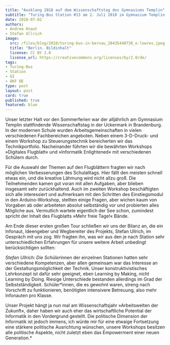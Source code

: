 ```yaml
---
title: "Ausklang 2018 auf dem Wissenschaftstag des Gymnasiums Templin"
subtitle: "Turing-Bus Station #13 am 2. Juli 2018 im Gymnasium Templin (Brandenburg) mit 15 Schüler*innen (15-16 Jahre)"
date: 2018-07-02
authors:
- Andrea Knaut
- Stefan Ullrich
image:
  src: /files/blog/2018/turing-bus-in-bernau_28435448738_o-lowres.jpeg
  title: "Berlin. Bildinhalt"
  license: CC BY 2.0
  license_url: https://creativecommons.org/licenses/by/2.0/de/
tags:
- Turing-Bus
- Station
- GI
- OKF DE
type: post
layout: post
card: true
published: true
featured: blue
---
```


Unser letzter Halt vor den Sommerferien war der alljährlich am Gymnasium Templin stattfindende Wissenschaftstag in der Uckermark in Brandenburg. In der modernen Schule wurden Arbeitsgemeinschaften in vielen verschiedenen Fachbereichen angeboten. Neben einem 3-D-Druck- und einem Workshop zu Steuerungstechnik bereicherten wir das Technikportfolio. Nacheinander führten wir die bewährten Workshops »Digitales Flugblatt« und »Informatik Enlightened« mit verschiedenen Schülern durch.

Für die Auswahl der Themen auf den Flugblättern fragten wir nach möglichen Verbesserungen des Schulalltags. Hier fällt den meisten schnell etwas ein, und die kreative Lähmung wird nicht allzu groß. Die Teilnehmenden kamen gut voran mit allen Aufgaben, aber blieben insgesamt sehr zurückhaltend. Auch im zweiten Workshop beschäftigten sich alle interessiert und aufmerksam mit den Schritten des Einstiegsmodul in den Arduino-Workshop, stellten einige Fragen, aber wichen kaum von Vorgaben ab oder arbeiteten absolut selbständig vor und probierten alles Mögliche aus. Vermutlich wartete eigentlich der See schon, zumindest spricht der Inhalt des Flugblatts »Mehr freie Tage!« Bände.

Am Ende dieser ersten großen Tour schließen wir uns der Bilanz an, die ein Infonaut, Ideengeber und Wegbereiter des Projekts, Stefan Ullrich, im Gespräch mit uns zog. Wir fragten ihn, was wir aus den je nach Station sehr unterschiedlichen Erfahrungen für unsere weitere Arbeit unbedingt berücksichtigen sollten:

*Stefan Ullrich: Die Schüler*innen der einzelnen Stationen hatten sehr verschiedene Kompetenzen, aber allen gemeinsam war das Interesse an der Gestaltungsmöglichkeit der Technik. Unser konstruktivistisches Lehrkonzept ist dafür sehr geeignet, eben Learning by Making, nicht Learning by Doing. Riesige Unterschiede bestanden allerdings im Grad der Selbstständigkeit. Schüler*innen, die es gewohnt waren, streng nach Vorschrift zu funktionieren, benötigten intensivere Betreuung, also mehr Infonauten pro Klasse.

Unser Projekt hängt ja nun mal am Wissenschaftsjahr »Arbeitswelten der Zukunft«, daher haben wir auch eher das wirtschaftliche Potential der Informatik in den Vordergrund gestellt. Die politische Dimension der Informatik ist jedoch immens, ich würde mir für eine etwaige Fortsetzung eine stärkere politische Ausrichtung wünschen, unsere Workshops besitzen alle politische Aspekte, nicht zuletzt eben das Empowerment einer neuen Generation.*
